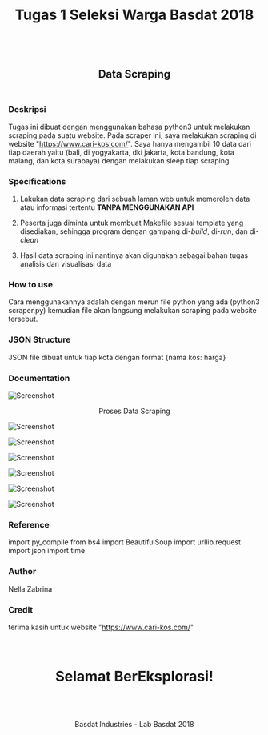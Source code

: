 <h1 align="center">
  <br>
  Tugas 1 Seleksi Warga Basdat 2018
  <br>
  <br>
</h1>

<h2 align="center">
  <br>
  Data Scraping
  <br>
  <br>
</h2>

### Deskripsi

Tugas ini dibuat dengan menggunakan bahasa python3 untuk melakukan scraping pada suatu website. Pada scraper ini, saya melakukan scraping di website "https://www.cari-kos.com/". Saya hanya mengambil 10 data dari tiap daerah yaitu (bali, di yogyakarta, dki jakarta, kota bandung, kota malang, dan kota surabaya) dengan melakukan sleep tiap scraping.

### Specifications

1. Lakukan data scraping dari sebuah laman web untuk memeroleh data atau informasi tertentu __TANPA MENGGUNAKAN API__

2. Peserta juga diminta untuk membuat Makefile sesuai template yang disediakan, sehingga program dengan gampang di-_build_, di-_run_, dan di-_clean_

3. Hasil data scraping ini nantinya akan digunakan sebagai bahan tugas analisis dan visualisasi data

### How to use
Cara menggunakannya adalah dengan merun file python yang ada (python3 scraper.py) kemudian file akan langsung melakukan scraping pada website tersebut.

### JSON Structure
JSON file dibuat untuk tiap kota dengan format
{nama kos: harga}

### Documentation
![Screenshot](https://github.com/nellazabrina/Seleksi-2018/blob/master/Tugas1/screenshots/data%20scraping.jpg?raw=true "Data Scraping")
<p align="center">Proses Data Scraping</p>

![Screenshot](https://github.com/nellazabrina/Seleksi-2018/blob/master/Tugas1/screenshots/data%20di%20yogyakarta.jpg?raw=true "Data Yogyakarta")

![Screenshot](https://github.com/nellazabrina/Seleksi-2018/blob/master/Tugas1/screenshots/data%20kota%20surabaya.jpg?raw=true "Data Surabaya")

![Screenshot](https://github.com/nellazabrina/Seleksi-2018/blob/master/Tugas1/screenshots/data%20kota%20malang.jpg?raw=true "Data Malang")

![Screenshot](https://github.com/nellazabrina/Seleksi-2018/blob/master/Tugas1/screenshots/data%20kota%20bandung.jpg?raw=true "Data Bandung")

![Screenshot](https://github.com/nellazabrina/Seleksi-2018/blob/master/Tugas1/screenshots/data%20dki%20jakarta.jpg?raw=true "Data Jakarta")

![Screenshot](https://github.com/nellazabrina/Seleksi-2018/blob/master/Tugas1/screenshots/data%20bali.jpg?raw=true "Data Bali")

### Reference

import py_compile
from bs4 import BeautifulSoup
import urllib.request
import json
import time

### Author
Nella Zabrina

### Credit
terima kasih untuk website "https://www.cari-kos.com/"

<h1 align="center">
  <br>
  Selamat BerEksplorasi!
  <br>
  <br>
</h1>

<p align="center">
  <br>
  Basdat Industries - Lab Basdat 2018
  <br>
  <br>
</p>
